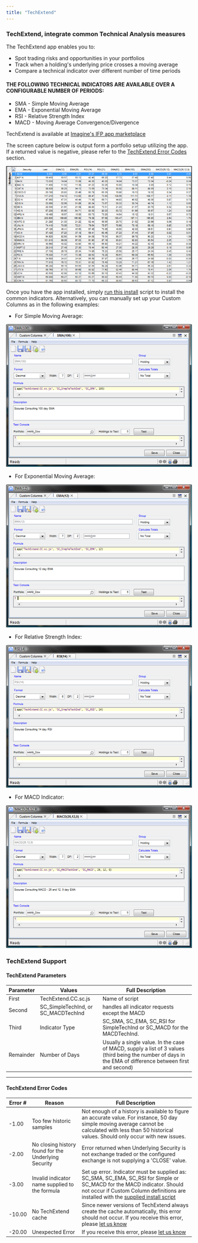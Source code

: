```yaml
---
title: "TechExtend"
---
```

### TechExtend, integrate common Technical Analysis measures

The TechExtend app enables you to:

- Spot trading risks and opportunities in your portfolios
- Track when a holding's underlying price crosses a moving average
- Compare a technical indicator over different number of time periods

#### THE FOLLOWING TECHNICAL INDICATORS ARE AVAILABLE OVER A CONFIGURABLE NUMBER OF PERIODS:

- SMA - Simple Moving Average
- EMA - Exponential Moving Average
- RSI - Relative Strength Index
- MACD - Moving Average Convergence/Divergence

TechExtend is available at [Imagine's IFP app marketplace](http://marketplace.derivatives.com/collections/vendors?q=Scouras+Consulting)

The screen capture below is output form a portfolio setup utilizing the app. If a returned value is negative, please refer to the [TechExtend Error Codes](#techextend_support) section.

![TechExtend Sample Output](../images/techextend_output.png)

Once you have the app installed, simply [run this install](/teinstall/) script to install the common indicators. Alternatively, you can manually set up your Custom Columns as in the following examples:

- For Simple Moving Average:

![TechExtend Simple Moving Average](../images/techextend_sma.png)

- For Exponential Moving Average:

![TechExtend Exponential Moving Average](../images/techextend_ema.png)

- For Relative Strength Index:

![TechExtend Relative Strength Index](../images/techextend_rsi.png)

- For MACD Indicator:

![TechExtend Moving Average Convergence/Divergence](../images/techextend_macd.png)


<h3 id="techextend_support" >TechExtend Support</h4> 


#### TechExtend Parameters
Parameter | Values | Full Description
--- | --- | ---
First | TechExtend.CC.sc.js | Name of script
Second | SC_SimpleTechInd, or SC_MACDTechInd |  handles all indicator requests except the MACD
Third | Indicator Type | SC_SMA, SC_EMA, SC_RSI for SimpleTechInd or SC_MACD for the MACDTechInd.
Remainder | Number of Days | 	Usually a single value. In the case of MACD, supply a list of 3 values (third being the number of days in the EMA of difference between first and second)

-----

#### TechExtend Error Codes
Error # | Reason | Full Description
---  | --- | ---
-1.00 | Too few historic samples | Not enough of a history is available to figure an accurate value. For instance, 50 day simple moving average cannot be calculated with less than 50 historical values. Should only occur with new issues.
-2.00 | No closing history found for the Underlying Security | Error returned when Underlying Security is not exchange traded or the configured exchange is not supplying a 'CLOSE' value.
-3.00 | Invalid indicator name supplied to the formula | Set up error. Indicator must be supplied as: SC_SMA, SC_EMA, SC_RSI for Simple or SC_MACD for the MACD indicator. Should not occur if Custom Column definitions are installed with the [supplied install script](/teinstall/)
-10.00 | No TechExtend cache | Since newer versions of TechExtend always create the cache automatically, this error should not occur. If you receive this error, please [let us know](mailto:consulting@scouras.com)
-20.00 | Unexpected Error | If you receive this error, please [let us know](mailto:consulting@scouras.com)